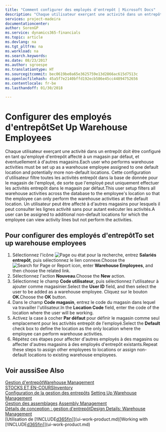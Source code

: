 ```yaml
---
title: "Comment configurer des employés d'entrepôt | Microsoft Docs"
description: "Chaque utilisateur exerçant une activité dans un entrepôt doit être configuré en tant qu'employé d'entrepôt affecté à un magasin par défaut, et éventuellement à d'autres magasins."
services: project-madeira
documentationcenter: 
author: SorenGP
ms.service: dynamics365-financials
ms.topic: article
ms.devlang: na
ms.tgt_pltfrm: na
ms.workload: na
ms.search.keywords: 
ms.date: 08/23/2017
ms.author: sgroespe
ms.translationtype: HT
ms.sourcegitcommit: bec0619be0a65e3625759e13d2866ac615d7513c
ms.openlocfilehash: 45a5f7e2140bffd192ecb586e45cc44894752656
ms.contentlocale: fr-be
ms.lasthandoff: 01/30/2018

---
```

# <a name="set-up-warehouse-employees"></a><span data-ttu-id="1f943-103">Configurer des employés d'entrepôt</span><span class="sxs-lookup"><span data-stu-id="1f943-103">Set Up Warehouse Employees</span></span>
<span data-ttu-id="1f943-104">Chaque utilisateur exerçant une activité dans un entrepôt doit être configuré en tant qu'employé d'entrepôt affecté à un magasin par défaut, et éventuellement à d'autres magasins.</span><span class="sxs-lookup"><span data-stu-id="1f943-104">Each user who performs warehouse activities must be set up as a warehouse employee assigned to one default location and potentially more non-default locations.</span></span> <span data-ttu-id="1f943-105">Cette configuration d'utilisateur filtre toutes les activités entrepôt dans la base de donnée pour le magasin de l'employé, de sorte que l'employé peut uniquement effectuer les activités entrepôt dans le magasin par défaut.</span><span class="sxs-lookup"><span data-stu-id="1f943-105">This user setup filters all warehouse activities across the database to the employee's location so that the employee can only perform the warehouse activities at the default location.</span></span> <span data-ttu-id="1f943-106">Un utilisateur peut être affecté à d'autres magasins pour lesquels il peut consulter les lignes activité sans pour autant exécuter les activités.</span><span class="sxs-lookup"><span data-stu-id="1f943-106">A user can be assigned to additional non-default locations for which the employee can view activity lines but not perform the activities.</span></span>

## <a name="to-set-up-warehouse-employees"></a><span data-ttu-id="1f943-107">Pour configurer des employés d'entrepôt</span><span class="sxs-lookup"><span data-stu-id="1f943-107">To set up warehouse employees</span></span>  
1.  <span data-ttu-id="1f943-108">Sélectionnez l'icône ![Page ou état pour la recherche](media/ui-search/search_small.png "icône Page ou état pour la recherche"), entrez **Salariés entrepôt**, puis sélectionnez le lien connexe.</span><span class="sxs-lookup"><span data-stu-id="1f943-108">Choose the ![Search for Page or Report](media/ui-search/search_small.png "Search for Page or Report icon") icon, enter **Warehouse Employees**, and then choose the related link.</span></span>  
2. <span data-ttu-id="1f943-109">Sélectionnez l'action **Nouveau**.</span><span class="sxs-lookup"><span data-stu-id="1f943-109">Choose the **New** action.</span></span>  
3. <span data-ttu-id="1f943-110">Sélectionnez le champ **Code utilisateur**, puis sélectionnez l'utilisateur à ajouter comme magasinier.</span><span class="sxs-lookup"><span data-stu-id="1f943-110">Select the **User ID** field, and then select the user to be added as a warehouse employee.</span></span> <span data-ttu-id="1f943-111">Cliquez sur le bouton **OK**.</span><span class="sxs-lookup"><span data-stu-id="1f943-111">Choose the **OK** button.</span></span>  
6.  <span data-ttu-id="1f943-112">Dans le champ **Code magasin**, entrez le code du magasin dans lequel va travailler l'utilisateur.</span><span class="sxs-lookup"><span data-stu-id="1f943-112">In the **Location Code** field, enter the code of the location where the user will be working.</span></span>  
7.  <span data-ttu-id="1f943-113">Activez la case à cocher **Par défaut** pour définir le magasin comme seul emplacement pour les activités entrepôt de l'employé.</span><span class="sxs-lookup"><span data-stu-id="1f943-113">Select the **Default** check box to define the location as the only location where the employee can perform warehouse activities.</span></span>  
8.  <span data-ttu-id="1f943-114">Répétez ces étapes pour affecter d'autres employés à des magasins ou affecter d'autres magasins à des employés d'entrepôt existants.</span><span class="sxs-lookup"><span data-stu-id="1f943-114">Repeat these steps to assign other employees to locations or assign non-default locations to existing warehouse employees.</span></span>  

## <a name="see-also"></a><span data-ttu-id="1f943-115">Voir aussi</span><span class="sxs-lookup"><span data-stu-id="1f943-115">See Also</span></span>  
[<span data-ttu-id="1f943-116">Gestion d'entrepôt</span><span class="sxs-lookup"><span data-stu-id="1f943-116">Warehouse Management</span></span>](warehouse-manage-warehouse.md)  
[<span data-ttu-id="1f943-117">STOCKS ET EN-COURS</span><span class="sxs-lookup"><span data-stu-id="1f943-117">Inventory</span></span>](inventory-manage-inventory.md)  
<span data-ttu-id="1f943-118">[Configuration de la gestion des entrepôts](warehouse-setup-warehouse.md)   </span><span class="sxs-lookup"><span data-stu-id="1f943-118">[Setting Up Warehouse Management](warehouse-setup-warehouse.md)   </span></span>  
<span data-ttu-id="1f943-119">[Gestion des assemblages](assembly-assemble-items.md)  </span><span class="sxs-lookup"><span data-stu-id="1f943-119">[Assembly Management](assembly-assemble-items.md)  </span></span>  
[<span data-ttu-id="1f943-120">Détails de conception : gestion d'entrepôt</span><span class="sxs-lookup"><span data-stu-id="1f943-120">Design Details: Warehouse Management</span></span>](design-details-warehouse-management.md)  
<span data-ttu-id="1f943-121">[Utilisation de [!INCLUDE[d365fin](includes/d365fin_md.md)]](ui-work-product.md)</span><span class="sxs-lookup"><span data-stu-id="1f943-121">[Working with [!INCLUDE[d365fin](includes/d365fin_md.md)]](ui-work-product.md)</span></span>  

